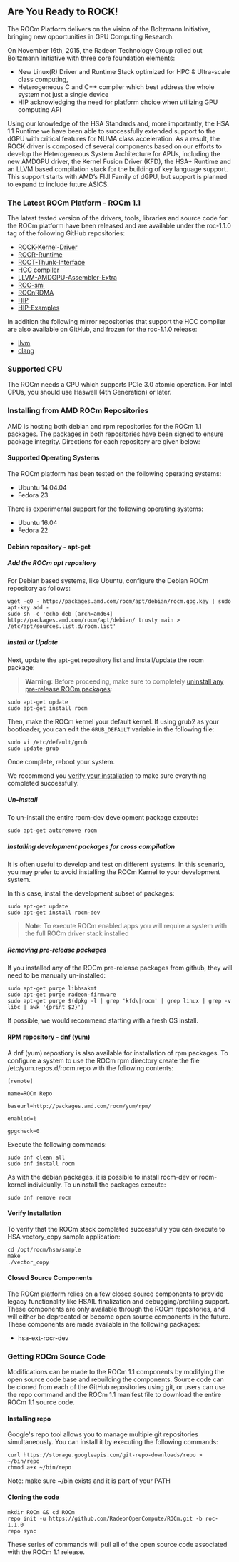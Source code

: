 ## Are You Ready to ROCK!
The ROCm Platform delivers on the vision of the  Boltzmann Initiative, bringing
new opportunities in GPU Computing Research.

On November 16th, 2015, the Radeon Technology Group rolled out Boltzmann
Initiative with three core foundation elements:

* New Linux(R) Driver and Runtime Stack optimized for HPC & Ultra-scale class
  computing,
* Heterogeneous C and C++ compiler which best address the whole system not just
  a single device
* HIP acknowledging the need for platform choice when utilizing GPU computing
  API

Using our knowledge of the HSA Standards and, more importantly, the HSA 1.1
Runtime we have been able to successfully extended support to the dGPU with
critical features for NUMA class acceleration. As a result, the ROCK driver is
composed of several components based on our efforts to develop the
Heterogeneous System Architecture for APUs, including the new AMDGPU driver,
the Kernel Fusion Driver (KFD), the HSA+ Runtime and an LLVM based compilation
stack for the building of key language support. This support starts with AMD’s
FIJI Family of dGPU, but support is planned to expand to include future ASICS.

### The Latest ROCm Platform - ROCm 1.1
The latest tested version of the drivers, tools, libraries and source code for
the ROCm platform have been released and are available under the roc-1.1.0 tag
of the following GitHub repositories:

* [ROCK-Kernel-Driver](https://github.com/RadeonOpenCompute/ROCK-Kernel-Driver/tree/roc-1.1.0)
* [ROCR-Runtime](https://github.com/RadeonOpenCompute/ROCR-Runtime/tree/roc-1.1.0)
* [ROCT-Thunk-Interface](https://github.com/RadeonOpenCompute/ROCT-Thunk-Interface/tree/roc-1.1.0)
* [HCC compiler](https://github.com/RadeonOpenCompute/hcc/tree/roc-1.1.0)
* [LLVM-AMDGPU-Assembler-Extra](https://github.com/RadeonOpenCompute/LLVM-AMDGPU-Assembler-Extra/tree/roc-1.1.0)
* [ROC-smi](https://github.com/RadeonOpenCompute/ROC-smi/tree/roc-1.1.0)
* [ROCnRDMA](https://github.com/RadeonOpenCompute/ROCnRDMA/tree/roc-1.1.0)
* [HIP](https://github.com/GPUOpen-ProfessionalCompute-Tools/HIP/tree/roc-1.1.0)
* [HIP-Examples](https://github.com/GPUOpen-ProfessionalCompute-Tools/HIP-Examples/tree/roc-1.1.0)

In addition the following mirror repositories that support the HCC compiler are
also available on GitHub, and frozen for the roc-1.1.0 release:

* [llvm](https://github.com/RadeonOpenCompute/llvm/tree/roc-1.1.0)
* [clang](https://github.com/RadeonOpenCompute/clang/tree/roc-1.1.0)

### Supported CPU
The ROCm needs a CPU which supports PCIe 3.0 atomic operation.
For Intel CPUs, you should use Haswell (4th Generation) or later.

### Installing from AMD ROCm Repositories
AMD is hosting both debian and rpm repositories for the ROCm 1.1 packages. The
packages in both repositories have been signed to ensure package integrity.
Directions for each repository are given below:

#### Supported Operating Systems

The ROCm platform has been tested on the following operating systems:
 * Ubuntu 14.04.04
 * Fedora 23

There is experimental support for the following operating systems:
 * Ubuntu 16.04
 * Fedora 22

#### Debian repository - apt-get

##### Add the ROCm apt repository
For Debian based systems, like Ubuntu, configure the Debian ROCm repository as
follows:

```shell
wget -qO - http://packages.amd.com/rocm/apt/debian/rocm.gpg.key | sudo apt-key add -
sudo sh -c 'echo deb [arch=amd64] http://packages.amd.com/rocm/apt/debian/ trusty main > /etc/apt/sources.list.d/rocm.list'
```

##### Install or Update
Next, update the apt-get repository list and install/update the rocm package:

>**Warning**: Before proceeding, make sure to completely
>[uninstall any pre-release ROCm packages](https://github.com/RadeonOpenCompute/ROCm#removing-pre-release-packages):

```shell
sudo apt-get update
sudo apt-get install rocm
```
Then, make the ROCm kernel your default kernel. If using grub2 as your
bootloader, you can edit the `GRUB_DEFAULT` variable in the following file:

```shell
sudo vi /etc/default/grub
sudo update-grub
```

Once complete, reboot your system.

We recommend you [verify your installation](https://github.com/RadeonOpenCompute/ROCm#verify-installation) to make sure everything completed successfully.

##### Un-install
To un-install the entire rocm-dev development package execute:

```shell
sudo apt-get autoremove rocm
```

##### Installing development packages for cross compilation
It is often useful to develop and test on different systems. In this scenario,
you may prefer to avoid installing the ROCm Kernel to your development system.

In this case, install the development subset of packages:

```shell
sudo apt-get update
sudo apt-get install rocm-dev
```

>**Note:** To execute ROCm enabled apps you will require a system with the full
>ROCm driver stack installed

##### Removing pre-release packages
If you installed any of the ROCm pre-release packages from github, they will
need to be manually un-installed:

```shell
sudo apt-get purge libhsakmt
sudo apt-get purge radeon-firmware
sudo apt-get purge $(dpkg -l | grep 'kfd\|rocm' | grep linux | grep -v libc | awk '{print $2}')
```

If possible, we would recommend starting with a fresh OS install.

#### RPM repository - dnf (yum)

A dnf (yum) repostiory is also available for installation of rpm packages. To configure a
system to use the ROCm rpm directory create the file /etc/yum.repos.d/rocm.repo with
the following contents:

```shell
[remote]

name=ROCm Repo

baseurl=http://packages.amd.com/rocm/yum/rpm/

enabled=1

gpgcheck=0
```
Execute the following commands:

```shell
sudo dnf clean all
sudo dnf install rocm
```

As with the debian packages, it is possible to install rocm-dev or rocm-kernel individually.
To uninstall the packages execute:

```shell
sudo dnf remove rocm
```

#### Verify Installation

To verify that the ROCm stack completed successfully you can execute to HSA
vectory\_copy sample application:

```shell
cd /opt/rocm/hsa/sample
make
./vector_copy
```

#### Closed Source Components
The ROCm platform relies on a few closed source components to provide legacy
functionality like HSAIL finalization and debugging/profiling support. These
components are only available through the ROCm repositories, and will either be
deprecated or become open source components in the future. These components are
made available in the following packages:

*  hsa-ext-rocr-dev

### Getting ROCm Source Code
Modifications can be made to the ROCm 1.1 components by modifying the open
source code base and rebuilding the components. Source code can be cloned from
each of the GitHub repositories using git, or users can use the repo command
and the ROCm 1.1 manifest file to download the entire ROCm 1.1 source code.

#### Installing repo
Google's repo tool allows you to manage multiple git repositories
simultaneously. You can install it by executing the following commands:

```shell
curl https://storage.googleapis.com/git-repo-downloads/repo > ~/bin/repo
chmod a+x ~/bin/repo
```
Note: make sure ~/bin exists and it is part of your PATH

#### Cloning the code
```shell
mkdir ROCm && cd ROCm
repo init -u https://github.com/RadeonOpenCompute/ROCm.git -b roc-1.1.0
repo sync
```

These series of commands will pull all of the open source code associated with
the ROCm 1.1 release.
